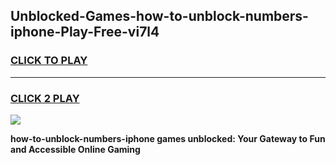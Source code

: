 
## Unblocked-Games-how-to-unblock-numbers-iphone-Play-Free-vi7l4
<h3>
<a href="https://premium76.site?title=how-to-unblock-numbers-iphone&ref=23A">CLICK TO PLAY</a></h3>
<hr>

<h3>
<a href="https://premium76.site?title=how-to-unblock-numbers-iphone&ref=23A">CLICK 2 PLAY</a>
  
</h3>

<a href="https://premium76.site?title=how-to-unblock-numbers-iphone&ref=23A"><img src="https://clearcache.store/games.png"></a>


**how-to-unblock-numbers-iphone games unblocked: Your Gateway to Fun and Accessible Online Gaming**
